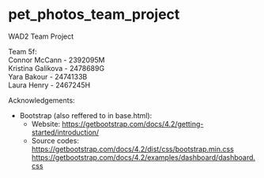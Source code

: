# pet_photos_team_project
WAD2 Team Project

Team 5f:  
  Connor McCann - 2392095M  
  Kristina Galikova - 2478689G  
  Yara Bakour - 2474133B  
  Laura Henry - 2467245H  

Acknowledgements:
-   Bootstrap (also reffered to in base.html): 
    -  Website: https://getbootstrap.com/docs/4.2/getting-started/introduction/
    -  Source codes: https://getbootstrap.com/docs/4.2/dist/css/bootstrap.min.css
                  https://getbootstrap.com/docs/4.2/examples/dashboard/dashboard.css

